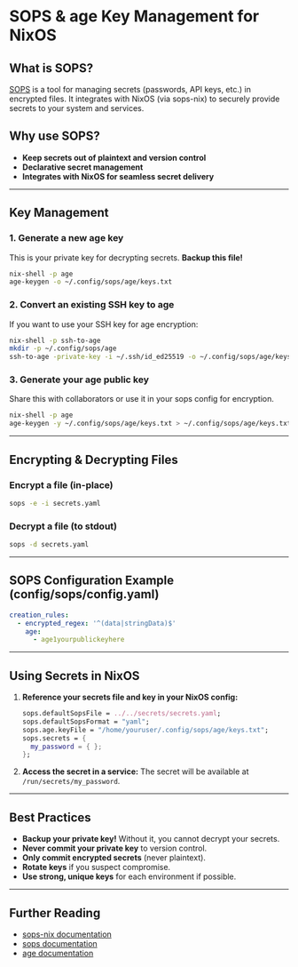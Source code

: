 # SOPS & age Key Management for NixOS

## What is SOPS?

[SOPS](https://github.com/getsops/sops) is a tool for managing secrets (passwords, API keys, etc.) in encrypted files. It integrates with NixOS (via sops-nix) to securely provide secrets to your system and services.

## Why use SOPS?

- **Keep secrets out of plaintext and version control**
- **Declarative secret management**
- **Integrates with NixOS for seamless secret delivery**

---

## Key Management

### 1. Generate a new age key

This is your private key for decrypting secrets. **Backup this file!**

```bash
nix-shell -p age
age-keygen -o ~/.config/sops/age/keys.txt
```

### 2. Convert an existing SSH key to age

If you want to use your SSH key for age encryption:

```bash
nix-shell -p ssh-to-age
mkdir -p ~/.config/sops/age
ssh-to-age -private-key -i ~/.ssh/id_ed25519 -o ~/.config/sops/age/keys.txt
```

### 3. Generate your age public key

Share this with collaborators or use it in your sops config for encryption.

```bash
nix-shell -p age
age-keygen -y ~/.config/sops/age/keys.txt > ~/.config/sops/age/keys.txt.pub
```

---

## Encrypting & Decrypting Files

### Encrypt a file (in-place)

```bash
sops -e -i secrets.yaml
```

### Decrypt a file (to stdout)

```bash
sops -d secrets.yaml
```

---

## SOPS Configuration Example (config/sops/config.yaml)

```yaml
creation_rules:
  - encrypted_regex: '^(data|stringData)$'
    age:
      - age1yourpublickeyhere
```

---

## Using Secrets in NixOS

1. **Reference your secrets file and key in your NixOS config:**
   ```nix
   sops.defaultSopsFile = ../../secrets/secrets.yaml;
   sops.defaultSopsFormat = "yaml";
   sops.age.keyFile = "/home/youruser/.config/sops/age/keys.txt";
   sops.secrets = {
     my_password = { };
   };
   ```
2. **Access the secret in a service:**
   The secret will be available at `/run/secrets/my_password`.

---

## Best Practices

- **Backup your private key!** Without it, you cannot decrypt your secrets.
- **Never commit your private key** to version control.
- **Only commit encrypted secrets** (never plaintext).
- **Rotate keys** if you suspect compromise.
- **Use strong, unique keys** for each environment if possible.

---

## Further Reading

- [sops-nix documentation](https://github.com/Mic92/sops-nix)
- [sops documentation](https://github.com/getsops/sops)
- [age documentation](https://github.com/FiloSottile/age)
